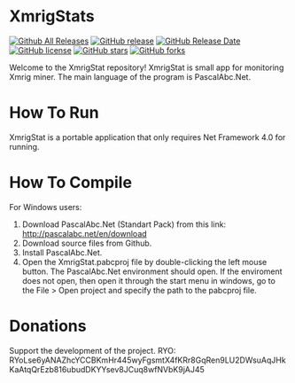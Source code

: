 # XmrigStats
[![Github All Releases](https://img.shields.io/github/downloads/xmrig/xmrig-nvidia/total.svg)](https://github.com/xmrig/xmrig-nvidia/releases)
[![GitHub release](https://img.shields.io/github/release/xmrig/xmrig-nvidia/all.svg)](https://github.com/xmrig/xmrig-nvidia/releases)
[![GitHub Release Date](https://img.shields.io/github/release-date-pre/xmrig/xmrig-nvidia.svg)](https://github.com/xmrig/xmrig-nvidia/releases)
[![GitHub license](https://img.shields.io/github/license/xmrig/xmrig-nvidia.svg)](https://github.com/xmrig/xmrig-nvidia/blob/master/LICENSE)
[![GitHub stars](https://img.shields.io/github/stars/xmrig/xmrig-nvidia.svg)](https://github.com/xmrig/xmrig-nvidia/stargazers)
[![GitHub forks](https://img.shields.io/github/forks/xmrig/xmrig-nvidia.svg)](https://github.com/xmrig/xmrig-nvidia/network)

Welcome to the XmrigStat repository! XmrigStat is small app for monitoring Xmrig miner. The main language of the program is PascalAbc.Net.

# How To Run
XmrigStat is a portable application that only requires Net Framework 4.0 for running.

# How To Compile
For Windows users:
1. Download PascalAbc.Net (Standart Pack) from this link: http://pascalabc.net/en/download 
2. Download source files from Github.
3. Install PascalAbc.Net.
4. Open the XmrigStat.pabcproj file by double-clicking the left mouse button. The PascalAbc.Net environment should open. If the enviroment does not open, then open it through the start menu in windows, go to the File > Open project and specify the path to the pabcproj file.

# Donations
Support the development of the project.
RYO: RYoLse6yANAZhcYCCBKmHr445wyFgsmtX4fKRr8GqRen9LU2DWsuAqJHkKaAtqQrEzb816ubudDKYYsev8JCuq8wfNVbK9jAJ45
